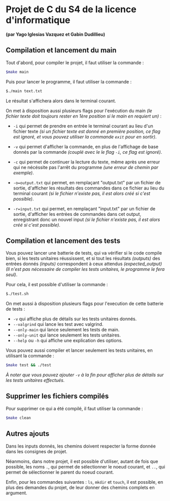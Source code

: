 # Projet de C du S4 de la licence d'informatique

**(par Yago Iglesias Vazquez et Gabin Dudillieu)**

## Compilation et lancement du main

Tout d'abord, pour compiler le projet, il faut utiliser la commande :

```bash
$make main
```

Puis pour lancer le programme, il faut utiliser la commande :

```bash
$./main text.txt
```

Le résultat s'affichera alors dans le terminal courant.

On met à disposition aussi plusieurs flags pour l'exécution du main _(le fichier texte doit toujours rester en 1ère position si le main en requiert un)_ :

- `-i` qui permet de prendre en entrée le terminal courant au lieu d'un fichier texte _(si un fichier texte est donné en première position, ce flag est ignoré, et vous pouvez utiliser la commande `exit` pour en sortir)_.

- `-v` qui permet d'afficher la commande, en plus de l'affichage de base donnés par la commande _(couplé avec le le flag `-i`, ce flag est ignoré)_.

- `-c` qui permet de continuer la lecture du texte, même après une erreur qui ne nécéssite pas l'arrêt du programme _(une erreur de chemin par exemple)_.

- `-o=output.txt` qui permet, en remplaçant "output.txt" par un fichier de sortie, d'afficher les résultats des commandes dans ce fichier au lieu du terminal courant _(si le fichier n'existe pas, il est alors créé si c'est possible)_.

- `-r=input.txt` qui permet, en remplaçant "input.txt" par un fichier de sortie, d'afficher les entrées de commandes dans cet output, enregistrant donc un nouvel input _(si le fichier n'existe pas, il est alors créé si c'est possible)_.

## Compilation et lancement des tests

Vous pouvez lancer une batterie de tests, qui va vérifier si le code compile bien, si les tests unitaires réussissent, et si tout les résultats _(outputs)_ des entrées donnés _(inputs)_ correspondent à ceux attendus _(expected_output)_ _(Il n'est pas nécessaire de compiler les tests unitaires, le programme le fera seul)_.

Pour cela, il est possible d'utiliser la commande :

```bash
$./test.sh
```

On met aussi à disposition plusieurs flags pour l'execution de cette batterie de tests :

- `-v` qui affiche plus de détails sur les tests unitaires donnés.
- `--valgrind` qui lance les test avec valgrind.
- `--only-main` qui lance seulement les tests de main.
- `--only-unit` qui lance seulement les tests unitaires.
- `--help` ou `-h` qui affiche une explication des options.

Vous pouvez aussi compiler et lancer seulement les tests unitaires, en utilisant la commande :

```bash
$make test && ./test
```

_À noter que vous pouvez ajouter `-v` à la fin pour afficher plus de détails sur les tests unitaires effectués._

## Supprimer les fichiers compilés

Pour supprimer ce qui a été compilé, il faut utiliser la commande :

```bash
$make clean
```

## Autres ajouts

Dans les inputs donnés, les chemins doivent respecter la forme donnée dans les consignes de projet.

Néanmoins, dans notre projet, il est possible d'utiliser, autant de fois que possible, les noms `.`, qui permet de sélectionner le noeud courant, et `..`, qui permet de sélectionner le parent du noeud courant.

Enfin, pour les commandes suivantes : `ls`, `mkdir` et `touch`, il est possible, en plus des demandes du projet, de leur donner des chemins complets en argument.
